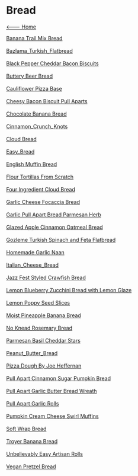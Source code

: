 # Bread

[<--- Home](../about.md)

[Banana Trail Mix Bread](./banana-trail-mix-bread.md)<br><br>
[Bazlama_Turkish_Flatbread](./bazlama_turkish_flatbread.txt)<br><br>
[Black Pepper Cheddar Bacon Biscuits](./black-pepper-cheddar-bacon-biscuits.md)<br><br>
[Buttery Beer Bread](./buttery-beer-bread.md)<br><br>
[Cauliflower Pizza Base](./cauliflower-pizza-base.md)<br><br>
[Cheesy Bacon Biscuit Pull Aparts](./cheesy-bacon-biscuit-pull-aparts.md)<br><br>
[Chocolate Banana Bread](./chocolate-banana-bread.md)<br><br>
[Cinnamon_Crunch_Knots](./cinnamon_crunch_knots.txt)<br><br>
[Cloud Bread](./cloud-bread.md)<br><br>
[Easy_Bread](./easy_bread.txt)<br><br>
[English Muffin Bread](./english-muffin-bread.md)<br><br>
[Flour Tortillas From Scratch](./flour-tortillas-from-scratch.md)<br><br>
[Four Ingredient Cloud Bread](./four-ingredient-cloud-bread.md)<br><br>
[Garlic Cheese Focaccia Bread](./garlic-cheese-focaccia-bread.md)<br><br>
[Garlic Pull Apart Bread Parmesan Herb](./garlic-pull-apart-bread-parmesan-herb.md)<br><br>
[Glazed Apple Cinnamon Oatmeal Bread](./glazed-apple-cinnamon-oatmeal-bread.md)<br><br>
[Gozleme Turkish Spinach and Feta Flatbread](./gozleme-turkish-spinach-and-feta-flatbread.md)<br><br>
[Homemade Garlic Naan](./homemade-garlic-naan.md)<br><br>
[Italian_Cheese_Bread](./italian_cheese_bread.txt)<br><br>
[Jazz Fest Styled Crawfish Bread](./jazz-fest-styled-crawfish-bread.md)<br><br>
[Lemon Blueberry Zucchini Bread with Lemon Glaze](./lemon-blueberry-zucchini-bread-with-lemon-glaze.md)<br><br>
[Lemon Poppy Seed Slices](./lemon-poppy-seed-slices.md)<br><br>
[Moist Pineapple Banana Bread](./moist-pineapple-banana-bread.md)<br><br>
[No Knead Rosemary Bread](./no-knead-rosemary-bread.md)<br><br>
[Parmesan Basil Cheddar Stars](./parmesan-basil-cheddar-stars.md)<br><br>
[Peanut_Butter_Bread](./peanut_butter_bread.txt)<br><br>
[Pizza Dough By Joe Heffernan](./pizza-dough-by-joe-heffernan.md)<br><br>
[Pull Apart Cinnamon Sugar Pumpkin Bread](./pull-apart-cinnamon-sugar-pumpkin-bread.md)<br><br>
[Pull Apart Garlic Butter Bread Wreath](./pull-apart-garlic-butter-bread-wreath.md)<br><br>
[Pull Apart Garlic Rolls](./pull-apart-garlic-rolls.md)<br><br>
[Pumpkin Cream Cheese Swirl Muffins](./pumpkin-cream-cheese-swirl-muffins.md)<br><br>
[Soft Wrap Bread](./soft-wrap-bread.md)<br><br>
[Troyer Banana Bread](./troyer-banana-bread.md)<br><br>
[Unbelievably Easy Artisan Rolls](./unbelievably-easy-artisan-rolls.md)<br><br>
[Vegan Pretzel Bread](./vegan-pretzel-bread.md)<br><br>

